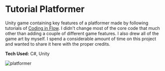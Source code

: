 # Tutorial Platformer
Unity game containing key features of a platformer made by following tutorials of [Coding in Flow](https://www.youtube.com/@codinginflow).
I didn't change most of the core code that much other than adding a couple of different game features. I also drew all of the game art by myself. I spend a considerable amount of time on this project and wanted to share it here with the proper credits.

**Tech Used:** C#, Unity

![platformer](https://github.com/user-attachments/assets/0255c543-6dd9-4ad9-a439-c36b6c710baf)
